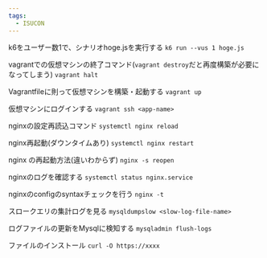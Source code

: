 ```yaml
---
tags:
  - ISUCON
---
```

k6をユーザー数1で、シナリオhoge.jsを実行する
`k6 run --vus 1 hoge.js`

vagrantでの仮想マシンの終了コマンド(`vagrant destroy`だと再度構築が必要になってしまう)
`vagrant halt`

Vagrantfileに則って仮想マシンを構築・起動する
`vagrant up`

仮想マシンにログインする
`vagrant ssh <app-name>`

nginxの設定再読込コマンド
`systemctl nginx reload`

nginx再起動(ダウンタイムあり)
`systemctl nginx restart`

nginx の再起動方法(違いわからず)
`nginx -s reopen`

nginxのログを確認する
`systemctl status nginx.service`

nginxのconfigのsyntaxチェックを行う
`nginx -t`

スロークエリの集計ログを見る
`mysqldumpslow <slow-log-file-name>`

ログファイルの更新をMysqlに検知する
`mysqladmin flush-logs`

ファイルのインストール
`curl -O https://xxxx`